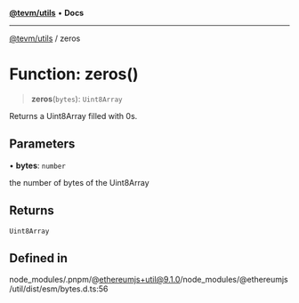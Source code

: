 [**@tevm/utils**](../README.md) • **Docs**

***

[@tevm/utils](../globals.md) / zeros

# Function: zeros()

> **zeros**(`bytes`): `Uint8Array`

Returns a Uint8Array filled with 0s.

## Parameters

• **bytes**: `number`

the number of bytes of the Uint8Array

## Returns

`Uint8Array`

## Defined in

node\_modules/.pnpm/@ethereumjs+util@9.1.0/node\_modules/@ethereumjs/util/dist/esm/bytes.d.ts:56
